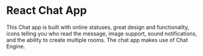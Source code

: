 # React Chat App 
This Chat app is built with online statuses, great design and functionality, icons telling you who read the message, image support, sound notifications, and the ability to create multiple rooms. The chat app makes use of Chat Engine. 